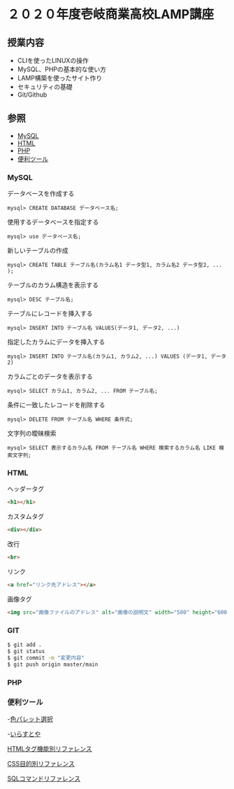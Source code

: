 # ２０２０年度壱岐商業高校LAMP講座

## 授業内容

- CLIを使ったLINUXの操作
- MySQL、PHPの基本的な使い方
- LAMP構築を使ったサイト作り
- セキュリティの基礎
- Git/Github

## 参照

- [MySQL](#mysql)
- [HTML](#html)
- [PHP](#php)
- [便利ツール](#tools)

### MySQL <a name="mysql"></a>

データベースを作成する

```mysql
mysql> CREATE DATABASE データベース名;
```

使用するデータベースを指定する

```mysql
mysql> use データベース名;
```

新しいテーブルの作成

```mysql
mysql> CREATE TABLE テーブル名(カラム名1 データ型1, カラム名2 データ型2, ... );
```

テーブルのカラム構造を表示する

```mysql
mysql> DESC テーブル名;
```

テーブルにレコードを挿入する

```mysql
mysql> INSERT INTO テーブル名 VALUES(データ1, データ2, ...)
```

指定したカラムにデータを挿入する

```mysql
mysql> INSERT INTO テーブル名(カラム1, カラム2, ...) VALUES (データ1, データ2)
```

カラムごとのデータを表示する

```mysql
mysql> SELECT カラム1, カラム2, ... FROM テーブル名;
```

条件に一致したレコードを削除する

```mysql
mysql> DELETE FROM テーブル名 WHERE 条件式;
```

文字列の曖昧検索

```mysql
mysql> SELECT 表示するカラム名 FROM テーブル名 WHERE 検索するカラム名 LIKE 検索文字列;
```

### HTML <a name="html"></a>

ヘッダータグ

```html
<h1></h1>
```

カスタムタグ

```html
<div></div>
```

改行

```html
<br>
```

リンク

```html
<a href="リンク先アドレス"></a>
```

画像タグ

```html
<img src="画像ファイルのアドレス" alt="画像の説明文" width="500" height="600">
```

### GIT 

```bash
$ git add .
$ git status
$ git commit -m "変更内容"
$ git push origin master/main
```

### PHP <a name="php"></a>

### 便利ツール <a name="tools"></a>

-[色パレット選択](https://coolors.co/e3e7af-a2a77f-eff1c5-035e7b-002e2c)

-[いらすとや](https://www.irasutoya.com/)


[HTMLタグ機能別リファレンス](https://web-designer.cman.jp/html_ref/function_list/)

[CSS目的別リファレンス](https://developer.mozilla.org/ja/docs/Web/CSS/Reference)

[SQLコマンドリファレンス](https://qiita.com/shuyam/items/809ff4123d8dcb7321f9)

